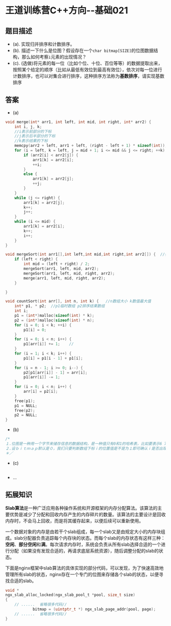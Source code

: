 # 王道训练营C++方向--基础021

## 题目描述

- (a). 实现归并排序和计数排序。
- (b). 描述一下什么是位图？假设存在一个`char bitmap[SIZE]`的位图数据结构，那么如何考察`i`元素的出现情况？
- (c). (选做)将元素的每一位（比如个位、十位、百位等等）的数据提取出来，按照某个给定的顺序（比如从最低有效位到最高有效位），依次对每一位进行计数排序，也可以对集合进行排序，这种排序方法称为**基数排序**，请实现基数排序

## 答案

- (a)

```c
void merge(int* arr1, int left, int mid, int right, int* arr2) {
	int i, j, k;
	//i表示前部分的下标
	//j表示后半部分的下标
	//k表示结果的下标
	memcpy(arr2 + left, arr1 + left, (right - left + 1) * sizeof(int));
	for (i = left, k = left, j = mid + 1; i <= mid && j <= right; ++k) {
		if (arr2[i] < arr2[j]) {
			arr1[k] = arr2[i];
			++i;
		}
		else {
			arr1[k] = arr2[j];
			++j;
		}
	}
	while (j <= right) {
		arr1[k] = arr2[j];
		k++;
		j++;
	}
	while (i <= mid) {
		arr1[k] = arr2[i];
		k++;
		i++;
	}
}

void mergeSort(int arr1[],int left,int mid,int right,int arr2[]) {	//归并排序
	if (left < right) {
		int mid = (left + right) / 2;
		mergeSort(arr1, left, mid, arr2);
		mergeSort(arr1, left, mid, right, arr2);
		merge(arr1, left, mid, right, arr2);
	}

}

void countSort(int arr[], int n, int k) {	//n数组大小 k数值最大值
	int* p1, * p2;	//p1临时数组 p2排序结果数组
	int i;
	p1 = (int*)malloc(sizeof(int) * k);
	p2 = (int*)malloc(sizeof(int) * n);
	for (i = 0; i < k; ++i) {
		p1[i] = 0;
	}
	for (i = 0; i < n; i++) {
		p1[arr[i]] += 1;	//
	}
	for (i = 1; i < k; i++) {
		p1[i] = p1[i - 1] + p1[i];
	}
	for (i = n - 1; i >= 0; i--) {
		p2[p1[arr[i]] - 1] = arr[i];
		p1[arr[i]] -= 1;
	}
	for (i = 0; i < n; i++) {
		arr[i] = p2[i];
	}
	free(p1);
	p1 = NULL;
	free(p2);
	p2 = NULL;
}

```

- (b)

```c
/*
１.位图是一种用一个字节来储存信息的数据结构，是一种值只有0和1的哈希表，比如要表示6 7 8三个数，只需要将bitmap下标6 7 8的值设为1，其余默认0，便可表示。由于采用bit为单位存储，能很大程度上节省存储空间，以前一个ｉｎｔ　４个ｂｙｔｅ大小只能表示１个数，现在能表示３２个数，在数据规模很大的时候有很好的应用。
２.设ｂｉｔｍａｐ默认是０，我们只要判断数组下标ｉ的位置值是不是为１即可确认ｉ是否出现过
＊／
```

- (c)

```c

```

- ...

## 拓展知识

**Slab算法**是一种广泛应用各种操作系统和开源框架的内存分配算法。该算法的主要优势是减少了分配和回收内存产生的内存碎片的数量。该算法的主要设计是回收内存时，不会马上回收，而是将其缓存起来，以便后续可以重新使用。

一个数据对象的内存是由若干个slab组成，每一个slab又是由规定大小的内存块组成。slab分配器负责追踪每个内存块的状态。而每个slab的内存状态有这样三种：**空闲**、**部分空闲**和**满**。每次请求内存时，系统会负责从所有slab选择合适的一个进行分配（如果没有发现合适的，再请求底层系统资源），随后调整分配的slab的状态。

下面是nginx框架中slab算法的具体实现的部分代码，可以发现，为了快速高效地管理所有slab的状态，nginx存在一个专门的位图来存储各个slab的状态，以便寻找合适的slab。

```c
void *
ngx_slab_alloc_locked(ngx_slab_pool_t *pool, size_t size)
{
	// ......  省略很多代码// 
            bitmap = (uintptr_t *) ngx_slab_page_addr(pool, page);
	// ......  省略很多代码//
}

```



